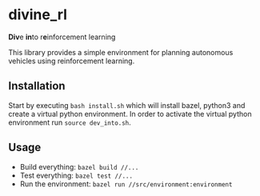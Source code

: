 # divine_rl
**Div**e **in**to r**e**inforcement learning

This library provides a simple environment for planning autonomous vehicles using reinforcement learning.

## Installation
Start by executing `bash install.sh` which will install bazel, python3 and create a virtual python environment.
In order to activate the virtual python environment run `source dev_into.sh`.

## Usage

* Build everything: `bazel build //...`
* Test everything: `bazel test //...`
* Run the environment: `bazel run //src/environment:environment`
